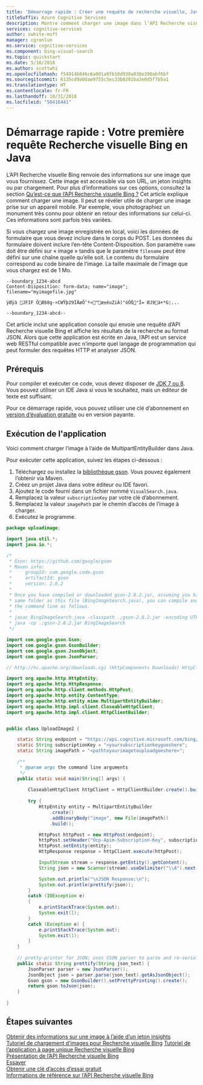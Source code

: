 ```yaml
---
title: 'Démarrage rapide : Créer une requête de recherche visuelle, Java - Recherche visuelle Bing'
titleSuffix: Azure Cognitive Services
description: Montre comment charger une image dans l’API Recherche visuelle Bing pour récupérer des informations sur celle-ci.
services: cognitive-services
author: swhite-msft
manager: cgronlun
ms.service: cognitive-services
ms.component: bing-visual-search
ms.topic: quickstart
ms.date: 5/16/2018
ms.author: scottwhi
ms.openlocfilehash: f54914b846c6a001a9fb10d938a038e390abf6bf
ms.sourcegitcommit: 6135cd9a0dae9755c5ec33b8201ba3e0d5f7b5a1
ms.translationtype: HT
ms.contentlocale: fr-FR
ms.lasthandoff: 10/31/2018
ms.locfileid: "50416441"
---
```

# <a name="quickstart-your-first-bing-visual-search-query-in-java"></a>Démarrage rapide : Votre première requête Recherche visuelle Bing en Java

L’API Recherche visuelle Bing renvoie des informations sur une image que vous fournissez. Cette image est accessible via son URL, un jeton insights ou par chargement. Pour plus d’informations sur ces options, consultez la section [Qu’est-ce que l’API Recherche visuelle Bing ?](../overview.md) Cet article explique comment charger une image. Il peut se révéler utile de charger une image prise sur un appareil mobile. Par exemple, vous photographiez un monument très connu pour obtenir en retour des informations sur celui-ci. Ces informations sont parfois très variées. 

Si vous chargez une image enregistrée en local, voici les données de formulaire que vous devez inclure dans le corps du POST. Les données du formulaire doivent inclure l’en-tête Content-Disposition. Son paramètre `name` doit être défini sur « image » tandis que le paramètre `filename` peut être défini sur une chaîne quelle qu’elle soit. Le contenu du formulaire correspond au code binaire de l’image. La taille maximale de l’image que vous chargez est de 1 Mo. 

```
--boundary_1234-abcd
Content-Disposition: form-data; name="image"; filename="myimagefile.jpg"

ÿØÿà JFIF ÖÆ68g-¤CWŸþ29ÌÄøÖ‘º«™æ±èuZiÀ)"óÓß°Î= ØJ9á+*G¦...

--boundary_1234-abcd--
```

Cet article inclut une application console qui envoie une requête d’API Recherche visuelle Bing et affiche les résultats de la recherche au format JSON. Alors que cette application est écrite en Java, l’API est un service web RESTful compatible avec n’importe quel langage de programmation qui peut formuler des requêtes HTTP et analyser JSON. 


## <a name="prerequisites"></a>Prérequis

Pour compiler et exécuter ce code, vous devez disposer de [JDK 7 ou 8](https://aka.ms/azure-jdks). Vous pouvez utiliser un IDE Java si vous le souhaitez, mais un éditeur de texte est suffisant.

Pour ce démarrage rapide, vous pouvez utiliser une clé d’abonnement en [version d’évaluation gratuite](https://azure.microsoft.com/try/cognitive-services/?api=bing-web-search-api) ou en version payante.

## <a name="running-the-application"></a>Exécution de l'application

Voici comment charger l’image à l’aide de MultipartEntityBuilder dans Java.

Pour exécuter cette application, suivez les étapes ci-dessous :

1. Téléchargez ou installez la [bibliothèque gson](https://github.com/google/gson). Vous pouvez également l’obtenir via Maven.
2. Créez un projet Java dans votre éditeur ou IDE favori.
3. Ajoutez le code fourni dans un fichier nommé `VisualSearch.java`.
4. Remplacez la valeur `subscriptionKey` par votre clé d’abonnement.
4. Remplacez la valeur `imagePath` par le chemin d’accès de l’image à charger.
5. Exécutez le programme.


```java
package uploadimage;

import java.util.*;
import java.io.*;

/*
 * Gson: https://github.com/google/gson
 * Maven info:
 *     groupId: com.google.code.gson
 *     artifactId: gson
 *     version: 2.8.2
 *
 * Once you have compiled or downloaded gson-2.8.2.jar, assuming you have placed it in the
 * same folder as this file (BingImageSearch.java), you can compile and run this program at
 * the command line as follows.
 *
 * javac BingImageSearch.java -classpath .;gson-2.8.2.jar -encoding UTF-8
 * java -cp .;gson-2.8.2.jar BingImageSearch
 */

import com.google.gson.Gson;
import com.google.gson.GsonBuilder;
import com.google.gson.JsonObject;
import com.google.gson.JsonParser;

// http://hc.apache.org/downloads.cgi (HttpComponents Downloads) HttpClient 4.5.5

import org.apache.http.HttpEntity;
import org.apache.http.HttpResponse;
import org.apache.http.client.methods.HttpPost;
import org.apache.http.entity.ContentType;
import org.apache.http.entity.mime.MultipartEntityBuilder;
import org.apache.http.impl.client.CloseableHttpClient;
import org.apache.http.impl.client.HttpClientBuilder;


public class UploadImage2 {

    static String endpoint = "https://api.cognitive.microsoft.com/bing/v7.0/images/visualsearch";
    static String subscriptionKey = "<yoursubscriptionkeygoeshere";
    static String imagePath = "<pathtoyourimagetouploadgoeshere>";

    /**
     * @param args the command line arguments
     */
    public static void main(String[] args) {
        
        CloseableHttpClient httpClient = HttpClientBuilder.create().build();
        
        try {
            HttpEntity entity = MultipartEntityBuilder
                .create()
                .addBinaryBody("image", new File(imagePath))
                .build();

            HttpPost httpPost = new HttpPost(endpoint);
            httpPost.setHeader("Ocp-Apim-Subscription-Key", subscriptionKey);
            httpPost.setEntity(entity);
            HttpResponse response = httpClient.execute(httpPost);

            InputStream stream = response.getEntity().getContent();
            String json = new Scanner(stream).useDelimiter("\\A").next();

            System.out.println("\nJSON Response:\n");
            System.out.println(prettify(json));
        }
        catch (IOException e)
        {
            e.printStackTrace(System.out);
            System.exit(1);
        }
        catch (Exception e) {
            e.printStackTrace(System.out);
            System.exit(1);
        }
    }
    
    // pretty-printer for JSON; uses GSON parser to parse and re-serialize
    public static String prettify(String json_text) {
        JsonParser parser = new JsonParser();
        JsonObject json = parser.parse(json_text).getAsJsonObject();
        Gson gson = new GsonBuilder().setPrettyPrinting().create();
        return gson.toJson(json);
    }
    
}
```

## <a name="next-steps"></a>Étapes suivantes

[Obtenir des informations sur une image à l’aide d’un jeton insights](../use-insights-token.md)  
[Tutoriel de chargement d’images pour Recherche visuelle Bing](../tutorial-visual-search-image-upload.md)
[Tutoriel de l’application à page unique Recherche visuelle Bing](../tutorial-bing-visual-search-single-page-app.md)  
[Présentation de l’API Recherche visuelle Bing](../overview.md)  
[Essayer](https://aka.ms/bingvisualsearchtryforfree)  
[Obtenir une clé d’accès d’essai gratuit](https://azure.microsoft.com/try/cognitive-services/?api=bing-visual-search-api)  
[Informations de référence sur l’API Recherche visuelle Bing](https://aka.ms/bingvisualsearchreferencedoc)

